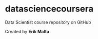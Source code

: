 datasciencecoursera
===================

Data Scientist course repository on GitHub

Created by <b>Erik Malta<b>
